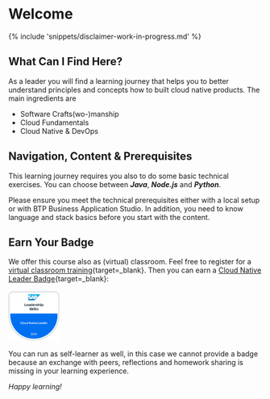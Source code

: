 # Welcome

{% include 'snippets/disclaimer-work-in-progress.md' %}

## What Can I Find Here?

As a leader you will find a learning journey that helps you to better understand principles and concepts how to built cloud native products. The main ingredients are

- Software Crafts(wo-)manship
- Cloud Fundamentals
- Cloud Native & DevOps

## Navigation, Content & Prerequisites

This learning journey requires you also to do some basic technical exercises. You can choose between ***Java***, ***Node.js*** and ***Python***.

Please ensure you meet the technical prerequisites either with a local setup or with BTP Business Application Studio. In addition, you need to know language and stack basics before you start with the content.

## Earn Your Badge

We offer this course also as (virtual) classroom. Feel free to register for a [virtual classroom training](https://performancemanager5.successfactors.eu/sf/learning?destUrl=https%3a%2f%2fsap%2eplateau%2ecom%2flearning%2fuser%2fdeeplink%5fredirect%2ejsp%3flinkId%3dITEM%5fDETAILS%26componentID%3dDEV%5f00004851%5fILT%26componentTypeID%3dCOURSE%26revisionDate%3d1705588122000%26fromSF%3dY&company=SAP){target=_blank}. Then you can earn a [Cloud Native Leader Badge](https://www.credly.com/org/sap/badge/leadership-skills-2024-cloud-native-leader){target=\_blank}:

<img src="./assets/CloudNativeForLeadersBadge.png" width="20%" class="fragment"/>

You can run as self-learner as well, in this case we cannot provide a badge because an exchange with peers, reflections and homework sharing is missing in your learning experience.

_Happy learning!_
